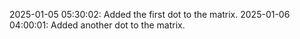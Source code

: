 2025-01-05 05:30:02: Added the first dot to the matrix.
2025-01-06 04:00:01: Added another dot to the matrix.
